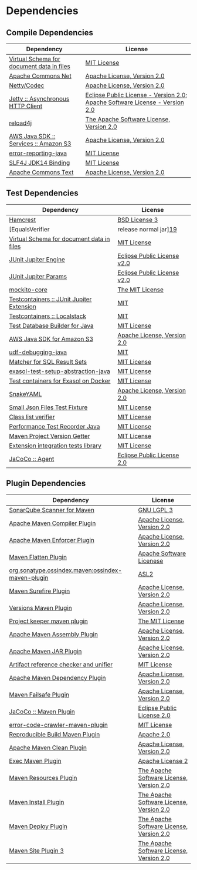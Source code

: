<!-- @formatter:off -->
# Dependencies

## Compile Dependencies

| Dependency                                     | License                                                                               |
| ---------------------------------------------- | ------------------------------------------------------------------------------------- |
| [Virtual Schema for document data in files][0] | [MIT License][1]                                                                      |
| [Apache Commons Net][2]                        | [Apache License, Version 2.0][3]                                                      |
| [Netty/Codec][4]                               | [Apache License, Version 2.0][5]                                                      |
| [Jetty :: Asynchronous HTTP Client][6]         | [Eclipse Public License - Version 2.0][7]; [Apache Software License - Version 2.0][5] |
| [reload4j][8]                                  | [The Apache Software License, Version 2.0][9]                                         |
| [AWS Java SDK :: Services :: Amazon S3][10]    | [Apache License, Version 2.0][11]                                                     |
| [error-reporting-java][12]                     | [MIT License][13]                                                                     |
| [SLF4J JDK14 Binding][14]                      | [MIT License][15]                                                                     |
| [Apache Commons Text][16]                      | [Apache License, Version 2.0][3]                                                      |

## Test Dependencies

| Dependency                                      | License                           |
| ----------------------------------------------- | --------------------------------- |
| [Hamcrest][17]                                  | [BSD License 3][18]               |
| [EqualsVerifier | release normal jar][19]       | [Apache License, Version 2.0][3]  |
| [Virtual Schema for document data in files][0]  | [MIT License][1]                  |
| [JUnit Jupiter Engine][20]                      | [Eclipse Public License v2.0][21] |
| [JUnit Jupiter Params][20]                      | [Eclipse Public License v2.0][21] |
| [mockito-core][22]                              | [The MIT License][23]             |
| [Testcontainers :: JUnit Jupiter Extension][24] | [MIT][25]                         |
| [Testcontainers :: Localstack][24]              | [MIT][25]                         |
| [Test Database Builder for Java][26]            | [MIT License][27]                 |
| [AWS Java SDK for Amazon S3][10]                | [Apache License, Version 2.0][11] |
| [udf-debugging-java][28]                        | [MIT][29]                         |
| [Matcher for SQL Result Sets][30]               | [MIT License][31]                 |
| [exasol-test-setup-abstraction-java][32]        | [MIT License][33]                 |
| [Test containers for Exasol on Docker][34]      | [MIT License][35]                 |
| [SnakeYAML][36]                                 | [Apache License, Version 2.0][9]  |
| [Small Json Files Test Fixture][37]             | [MIT License][38]                 |
| [Class list verifier][39]                       | [MIT License][40]                 |
| [Performance Test Recorder Java][41]            | [MIT License][42]                 |
| [Maven Project Version Getter][43]              | [MIT License][44]                 |
| [Extension integration tests library][45]       | [MIT License][46]                 |
| [JaCoCo :: Agent][47]                           | [Eclipse Public License 2.0][48]  |

## Plugin Dependencies

| Dependency                                              | License                                       |
| ------------------------------------------------------- | --------------------------------------------- |
| [SonarQube Scanner for Maven][49]                       | [GNU LGPL 3][50]                              |
| [Apache Maven Compiler Plugin][51]                      | [Apache License, Version 2.0][3]              |
| [Apache Maven Enforcer Plugin][52]                      | [Apache License, Version 2.0][3]              |
| [Maven Flatten Plugin][53]                              | [Apache Software Licenese][3]                 |
| [org.sonatype.ossindex.maven:ossindex-maven-plugin][54] | [ASL2][9]                                     |
| [Maven Surefire Plugin][55]                             | [Apache License, Version 2.0][3]              |
| [Versions Maven Plugin][56]                             | [Apache License, Version 2.0][3]              |
| [Project keeper maven plugin][57]                       | [The MIT License][58]                         |
| [Apache Maven Assembly Plugin][59]                      | [Apache License, Version 2.0][3]              |
| [Apache Maven JAR Plugin][60]                           | [Apache License, Version 2.0][3]              |
| [Artifact reference checker and unifier][61]            | [MIT License][62]                             |
| [Apache Maven Dependency Plugin][63]                    | [Apache License, Version 2.0][3]              |
| [Maven Failsafe Plugin][64]                             | [Apache License, Version 2.0][3]              |
| [JaCoCo :: Maven Plugin][65]                            | [Eclipse Public License 2.0][48]              |
| [error-code-crawler-maven-plugin][66]                   | [MIT License][67]                             |
| [Reproducible Build Maven Plugin][68]                   | [Apache 2.0][9]                               |
| [Apache Maven Clean Plugin][69]                         | [Apache License, Version 2.0][3]              |
| [Exec Maven Plugin][70]                                 | [Apache License 2][9]                         |
| [Maven Resources Plugin][71]                            | [The Apache Software License, Version 2.0][9] |
| [Maven Install Plugin][72]                              | [The Apache Software License, Version 2.0][9] |
| [Maven Deploy Plugin][73]                               | [The Apache Software License, Version 2.0][9] |
| [Maven Site Plugin 3][74]                               | [The Apache Software License, Version 2.0][9] |

[0]: https://github.com/exasol/virtual-schema-common-document-files/
[1]: https://github.com/exasol/virtual-schema-common-document-files/blob/main/LICENSE
[2]: https://commons.apache.org/proper/commons-net/
[3]: https://www.apache.org/licenses/LICENSE-2.0.txt
[4]: https://netty.io/
[5]: https://www.apache.org/licenses/LICENSE-2.0
[6]: https://eclipse.org/jetty/jetty-client
[7]: https://www.eclipse.org/legal/epl-2.0
[8]: https://reload4j.qos.ch
[9]: http://www.apache.org/licenses/LICENSE-2.0.txt
[10]: https://aws.amazon.com/sdkforjava
[11]: https://aws.amazon.com/apache2.0
[12]: https://github.com/exasol/error-reporting-java/
[13]: https://github.com/exasol/error-reporting-java/blob/main/LICENSE
[14]: http://www.slf4j.org
[15]: http://www.opensource.org/licenses/mit-license.php
[16]: https://commons.apache.org/proper/commons-text
[17]: http://hamcrest.org/JavaHamcrest/
[18]: http://opensource.org/licenses/BSD-3-Clause
[19]: https://www.jqno.nl/equalsverifier
[20]: https://junit.org/junit5/
[21]: https://www.eclipse.org/legal/epl-v20.html
[22]: https://github.com/mockito/mockito
[23]: https://github.com/mockito/mockito/blob/main/LICENSE
[24]: https://testcontainers.org
[25]: http://opensource.org/licenses/MIT
[26]: https://github.com/exasol/test-db-builder-java/
[27]: https://github.com/exasol/test-db-builder-java/blob/main/LICENSE
[28]: https://github.com/exasol/udf-debugging-java/
[29]: https://opensource.org/licenses/MIT
[30]: https://github.com/exasol/hamcrest-resultset-matcher/
[31]: https://github.com/exasol/hamcrest-resultset-matcher/blob/main/LICENSE
[32]: https://github.com/exasol/exasol-test-setup-abstraction-java/
[33]: https://github.com/exasol/exasol-test-setup-abstraction-java/blob/main/LICENSE
[34]: https://github.com/exasol/exasol-testcontainers/
[35]: https://github.com/exasol/exasol-testcontainers/blob/main/LICENSE
[36]: https://bitbucket.org/snakeyaml/snakeyaml
[37]: https://github.com/exasol/small-json-files-test-fixture/
[38]: https://github.com/exasol/small-json-files-test-fixture/blob/main/LICENSE
[39]: https://github.com/exasol/java-class-list-extractor/
[40]: https://github.com/exasol/java-class-list-extractor/blob/main/LICENSE
[41]: https://github.com/exasol/performance-test-recorder-java/
[42]: https://github.com/exasol/performance-test-recorder-java/blob/main/LICENSE
[43]: https://github.com/exasol/maven-project-version-getter/
[44]: https://github.com/exasol/maven-project-version-getter/blob/main/LICENSE
[45]: https://github.com/exasol/extension-manager/
[46]: https://github.com/exasol/extension-manager/blob/main/LICENSE
[47]: https://www.eclemma.org/jacoco/index.html
[48]: https://www.eclipse.org/legal/epl-2.0/
[49]: http://sonarsource.github.io/sonar-scanner-maven/
[50]: http://www.gnu.org/licenses/lgpl.txt
[51]: https://maven.apache.org/plugins/maven-compiler-plugin/
[52]: https://maven.apache.org/enforcer/maven-enforcer-plugin/
[53]: https://www.mojohaus.org/flatten-maven-plugin/
[54]: https://sonatype.github.io/ossindex-maven/maven-plugin/
[55]: https://maven.apache.org/surefire/maven-surefire-plugin/
[56]: https://www.mojohaus.org/versions-maven-plugin/
[57]: https://github.com/exasol/project-keeper/
[58]: https://github.com/exasol/project-keeper/blob/main/LICENSE
[59]: https://maven.apache.org/plugins/maven-assembly-plugin/
[60]: https://maven.apache.org/plugins/maven-jar-plugin/
[61]: https://github.com/exasol/artifact-reference-checker-maven-plugin/
[62]: https://github.com/exasol/artifact-reference-checker-maven-plugin/blob/main/LICENSE
[63]: https://maven.apache.org/plugins/maven-dependency-plugin/
[64]: https://maven.apache.org/surefire/maven-failsafe-plugin/
[65]: https://www.jacoco.org/jacoco/trunk/doc/maven.html
[66]: https://github.com/exasol/error-code-crawler-maven-plugin/
[67]: https://github.com/exasol/error-code-crawler-maven-plugin/blob/main/LICENSE
[68]: http://zlika.github.io/reproducible-build-maven-plugin
[69]: https://maven.apache.org/plugins/maven-clean-plugin/
[70]: http://www.mojohaus.org/exec-maven-plugin
[71]: http://maven.apache.org/plugins/maven-resources-plugin/
[72]: http://maven.apache.org/plugins/maven-install-plugin/
[73]: http://maven.apache.org/plugins/maven-deploy-plugin/
[74]: http://maven.apache.org/plugins/maven-site-plugin/
